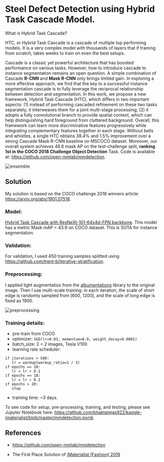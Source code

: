 # Steel Defect Detection using Hybrid Task Cascade Model.

What is Hybrid Task Cascade?

HTC, or Hybrid Task Cascade is a cascade of multiple top performing models. It is a very complex model with thousands of layers that if training from scratch, takes weeks to train on even the best setups.

Cascade is a classic yet powerful architecture that has
boosted performance on various tasks. However, how to introduce cascade to instance segmentation remains an open
question. A simple combination of Cascade **R-CNN** and
**Mask R-CNN** only brings limited gain. In exploring a more
effective approach, we find that the key to a successful instance segmentation cascade is to fully leverage the reciprocal relationship between detection and segmentation. In
this work, we propose a new framework, Hybrid Task Cascade (HTC), which differs in two important aspects: (1) instead of performing cascaded refinement on these two tasks
separately, it interweaves them for a joint multi-stage processing; (2) it adopts a fully convolutional branch to provide spatial context, which can help distinguishing hard
foreground from cluttered background. Overall, this framework can learn more discriminative features progressively
while integrating complementary features together in each
stage. Without bells and whistles, a single HTC obtains
38.4% and 1.5% improvement over a strong Cascade Mask
R-CNN baseline on MSCOCO dataset. Moreover, our overall system achieves 48.6 mask AP on the test-challenge split,
**ranking 1st in the COCO 2018 Challenge Object Detection**
Task. Code is available at: https://github.com/open-mmlab/mmdetection.

![ensemble](figures/prediction.png)

## Solution
My solution is based on the COCO challenge 2018 winners article: https://arxiv.org/abs/1901.07518. 

### Model: 
[Hybrid Task Cascade with ResNeXt-101-64x4d-FPN backbone](https://github.com/open-mmlab/mmdetection/blob/master/configs/htc/htc_dconv_c3-c5_mstrain_400_1400_x101_64x4d_fpn_20e.py). This model has a metric Mask mAP = 43.9 on COCO dataset. This is SOTA for instance segmentation.

### Validation:
For validation, I used 450 training samples splitted using https://github.com/trent-b/iterative-stratification.

### Preprocessing:
I applied light augmentatios from the [albumentations](https://github.com/albu/albumentations) library to the original image. Then I use multi-scale training: in each iteration, the scale of short edge is randomly sampled
from [600, 1200], and the scale of long edge is fixed as 1900.

![preprocessing](figures/preproc.png)

### Training details:
* pre-train from COCO
* optimizer: `SGD(lr=0.03, momentum=0.9, weight_decay=0.0001)`
* batch_size: 2 = 2 images, Tesla V100
* learning rate scheduler:
```
if iterations < 500:
   lr = warmup(warmup_ratio=1 / 3)
if epochs == 10:
   lr = lr ∗ 0.1
if epochs == 18:
   lr = lr ∗ 0.1
if epochs > 20:
   stop
```
* training time: ~3 days.

To see code for setup, pre-processing, training, and testing, please see Jupyter Notebook here: https://github.com/bhaktatejas922/kaggle-imaterialist/blob/master/mmdetection.ipynb



## References
* https://github.com/open-mmlab/mmdetection

* The First Place Solution of [iMaterialist (Fashion) 2019](https://www.kaggle.com/c/imaterialist-fashion-2019-FGVC6/)
